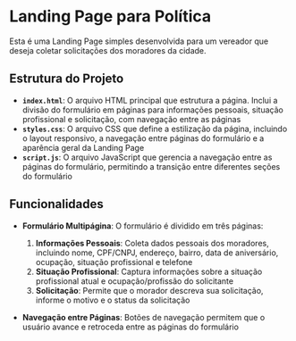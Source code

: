 # Landing Page para Política

Esta é uma Landing Page simples desenvolvida para um vereador que deseja coletar solicitações dos moradores da cidade.

## Estrutura do Projeto

- **`index.html`**: O arquivo HTML principal que estrutura a página. Inclui a divisão do formulário em páginas para informações pessoais, situação profissional e solicitação, com navegação entre as páginas
- **`styles.css`**: O arquivo CSS que define a estilização da página, incluindo o layout responsivo, a navegação entre páginas do formulário e a aparência geral da Landing Page
- **`script.js`**: O arquivo JavaScript que gerencia a navegação entre as páginas do formulário, permitindo a transição entre diferentes seções do formulário

## Funcionalidades

- **Formulário Multipágina**: O formulário é dividido em três páginas:
  1. **Informações Pessoais**: Coleta dados pessoais dos moradores, incluindo nome, CPF/CNPJ, endereço, bairro, data de aniversário, ocupação, situação profissional e telefone
  2. **Situação Profissional**: Captura informações sobre a situação profissional atual e ocupação/profissão do solicitante
  3. **Solicitação**: Permite que o morador descreva sua solicitação, informe o motivo e o status da solicitação

- **Navegação entre Páginas**: Botões de navegação permitem que o usuário avance e retroceda entre as páginas do formulário
